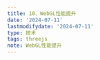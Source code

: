 ```yaml
---
title: 10、WebGL性能提升
date: '2024-07-11'
lastmodifydate: '2024-07-11'
type: 技术
tags: threejs
note: WebGL性能提升
---
```



<Valine></Valine>